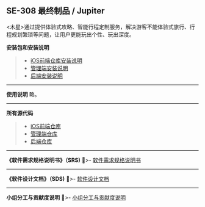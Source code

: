 ## SE-308 最终制品 / Jupiter
<木星>通过提供体验式攻略、智能行程定制服务，解决游客不能体验式旅行、行程规划繁琐等问题，让用户更能玩出个性、玩出深度。


**安装包和安装说明**
>- [iOS前端仓库安装说明](https://github.com/jupiter-sysu/jupiter-fe)
 >- [管理端安装说明](https://github.com/jupiter-sysu/jupiter-management) 
  >- [后端安装说明](https://github.com/jupiter-sysu/jupiter-be) 
---
  **使用说明**
略。

---
**所有源代码**
>- [iOS前端仓库](https://github.com/jupiter-sysu/jupiter-fe)
>- [管理端仓库](https://github.com/jupiter-sysu/jupiter-management) 
>- [后端仓库](https://github.com/jupiter-sysu/jupiter-be) 
---
**《软件需求规格说明书》（SRS)**
>- [软件需求规格说明书](./srs.md)

---
**《软件设计文档》（SDS)**
>- [软件设计文档](./sds.md)

---
**小组分工与贡献度说明**
>- [小组分工与贡献度说明](./fg.md)